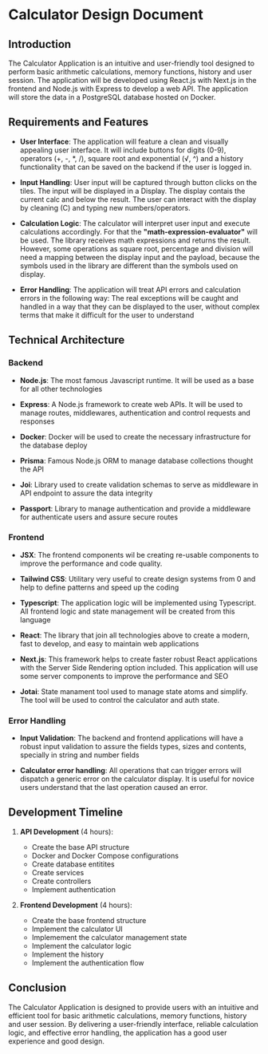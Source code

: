 # Calculator Design Document

## Introduction

The Calculator Application is an intuitive and user-friendly tool designed to perform basic arithmetic calculations, memory functions, history and user session. The application will be developed using React.js with Next.js in the frontend and Node.js with Express to develop a web API. The application will store the data in a PostgreSQL database hosted on Docker.

## Requirements and Features

- **User Interface**: The application will feature a clean and visually appealing user interface. It will include buttons for digits (0-9), operators (+, -, *, /), square root and exponential (√, ^) and a history functionality that can be saved on the backend if the user is logged in.

- **Input Handling**: User input will be captured through button clicks on the tiles. The input will be displayed in a Display. The display contais the current calc and below the result. The user can interact with the display by cleaning (C) and typing new numbers/operators.

- **Calculation Logic**: The calculator will interpret user input and execute calculations accordingly. For that the **"math-expression-evaluator"** will be used. The library receives math expressions and returns the result. However, some operations as square root, percentage and division will need a mapping between the display input and the payload, because the symbols used in the library are different than the symbols used on display.

- **Error Handling**: The application will treat API errors and calculation errors in the following way: The real exceptions will be caught and handled in a way that they can be displayed to the user, without complex terms that make it difficult for the user to understand

## Technical Architecture

### Backend

- **Node.js**: The most famous Javascript runtime. It will be used as a base for all other technologies

- **Express**: A Node.js framework to create web APIs. It will be used to manage routes, middlewares, authentication and control requests and responses 

- **Docker**: Docker will be used to create the necessary infrastructure for the database deploy 

- **Prisma**: Famous Node.js ORM to manage database collections thought the API 

- **Joi**: Library used to create validation schemas to serve as middleware in API endpoint to assure the data integrity 

- **Passport**: Library to manage authentication and provide a middleware for authenticate users and assure secure routes 

### Frontend

- **JSX**: The frontend components wil be creating re-usable components to improve the performance and code quality.

- **Tailwind CSS**: Utilitary very useful to create design systems from 0 and help to define patterns and speed up the coding

- **Typescript**: The application logic will be implemented using Typescript. All frontend logic and state management will be created from this language

- **React**: The library that join all technologies above to create a modern, fast to develop, and easy to maintain web applications

- **Next.js**: This framework helps to create faster robust React applications with the Server Side Rendering option included. This application will use some server components to improve the performance and SEO

- **Jotai**: State manament tool used to manage state atoms and simplify. The tool will be used to control the calculator and auth state.

### Error Handling

- **Input Validation**: The backend and frontend applications will have a robust input validation to assure the fields types, sizes and contents, specially in string and number fields

- **Calculator error handling**: All operations that can trigger errors will dispatch a generic error on the calculator display. It is useful for novice users understand that the last operation caused an error.

## Development Timeline

1. **API Development** (4 hours):
   - Create the base API structure
   - Docker and Docker Compose configurations
   - Create database entitites
   - Create services
   - Create controllers
   - Implement authentication

2. **Frontend Development** (4 hours):
   - Create the base frontend structure
   - Implement the calculator UI
   - Implemement the calculator management state
   - Implement the calculator logic
   - Implement the history
   - Implement the authentication flow

## Conclusion

The Calculator Application is designed to provide users with an intuitive and efficient tool for basic arithmetic calculations, memory functions, history and user session. By delivering a user-friendly interface, reliable calculation logic, and effective error handling, the application has a good user experience and good design.
